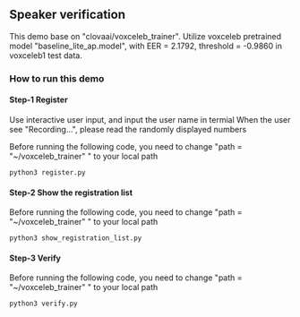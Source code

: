 ## Speaker verification

This demo base on "clovaai/voxceleb_trainer".
Utilize voxceleb pretrained model "baseline_lite_ap.model", with EER = 2.1792, threshold = -0.9860 in voxceleb1 test data.

### How to run this demo

#### Step-1 Register
Use interactive user input, and input the user name in termial
When the user see "Recording...", please read the randomly displayed numbers

Before running the following code, you need to change "path = "~/voxceleb_trainer" " to your local path
```
python3 register.py
```

#### Step-2 Show the registration list
Before running the following code, you need to change "path = "~/voxceleb_trainer" " to your local path
```
python3 show_registration_list.py
```

#### Step-3 Verify
Before running the following code, you need to change "path = "~/voxceleb_trainer" " to your local path
```
python3 verify.py
```
